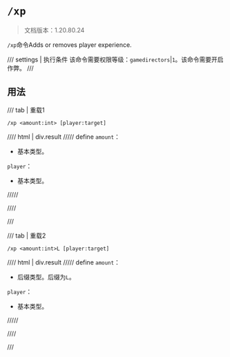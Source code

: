 # `/xp`

> 文档版本：1.20.80.24

`/xp`命令Adds or removes player experience.

/// settings | 执行条件
该命令需要权限等级：`gamedirectors`|`1`。该命令需要开启作弊。
///

## 用法

/// tab | 重载1
```mcfunction
/xp <amount:int> [player:target]
```

//// html | div.result
///// define
`amount`：<!-- md:samp int -->

- 基本类型。

`player`：<!-- md:samp target -->

- 基本类型。


/////

////

///

/// tab | 重载2
```mcfunction
/xp <amount:int>L [player:target]
```

//// html | div.result
///// define
`amount`：<!-- md:samp l -->

- 后缀类型。后缀为`L`。

`player`：<!-- md:samp target -->

- 基本类型。


/////

////

///
